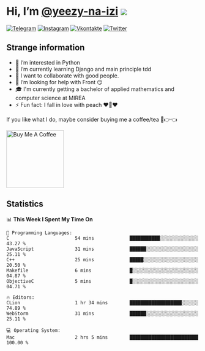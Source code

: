 # Hi, I’m [@yeezy-na-izi](https://github.com/yeezy-na-izi/) ![](https://visitor-badge.glitch.me/badge?page_id=yeezy-na-izi.yeezy-na-izi)

[![Telegram](https://img.shields.io/badge/Telegram-262424?style=for-the-badge&logo=Telegram)](https://t.me/yeezy_na_izi)
[![Instagram](https://img.shields.io/badge/Instagram-262424?style=for-the-badge&logo=Instagram)](https://www.instagram.com/yeezy_na_izi)
[![Vkontakte](https://img.shields.io/badge/VK-262424?style=for-the-badge&logo=Vk&logoColor=0077FF)](https://vk.com/yeezy_na_izi)
[![Twitter](https://img.shields.io/badge/Twitter-262424?style=for-the-badge&logo=Twitter)](https://twitter.com/yeezynaizi)

## Strange information
  
- 👀 I’m interested in Python
- 🌱 I’m currently learning Django and main principle tdd
- 💞️ I want to collaborate with good people.
- 🤔 I’m looking for help with Front 😏
- 🎓 I'm currently getting a bachelor of applied mathematics and computer science at MIREA
- ⚡️ Fun fact: I fall in love with peach ❤️🍑❤️

If you like what I do, maybe consider buying me a coffee/tea 🥺👉👈

<a href="https://www.buymeacoffee.com/yeezynaizi" target="_blank"><img src="https://cdn.buymeacoffee.com/buttons/v2/default-red.png" alt="Buy Me A Coffee" width="150" ></a>

## Statistics

<!--START_SECTION:waka-->
📊 **This Week I Spent My Time On** 

```text
💬 Programming Languages: 
C                        54 mins             ███████████░░░░░░░░░░░░░░   43.27 % 
JavaScript               31 mins             ██████░░░░░░░░░░░░░░░░░░░   25.11 % 
C++                      25 mins             █████░░░░░░░░░░░░░░░░░░░░   20.50 % 
Makefile                 6 mins              █░░░░░░░░░░░░░░░░░░░░░░░░   04.87 % 
ObjectiveC               5 mins              █░░░░░░░░░░░░░░░░░░░░░░░░   04.71 % 

🔥 Editors: 
CLion                    1 hr 34 mins        ███████████████████░░░░░░   74.89 % 
WebStorm                 31 mins             ██████░░░░░░░░░░░░░░░░░░░   25.11 % 

💻 Operating System: 
Mac                      2 hrs 5 mins        █████████████████████████   100.00 % 
```


<!--END_SECTION:waka-->
